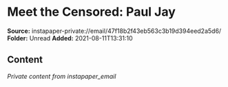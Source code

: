 # Meet the Censored: Paul Jay

**Source:** instapaper-private://email/47f18b2f43eb563c3b19d394eed2a5d6/
**Folder:** Unread
**Added:** 2021-08-11T13:31:10




## Content
*Private content from instapaper_email*
